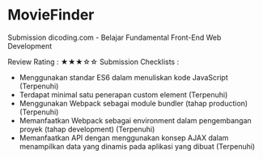 # MovieFinder
Submission dicoding.com - Belajar Fundamental Front-End Web Development 

Review Rating : ★★★☆☆
Submission Checklists :
  - Menggunakan standar ES6 dalam menuliskan kode JavaScript (Terpenuhi)
  - Terdapat minimal satu penerapan custom element (Terpenuhi)
  - Menggunakan Webpack sebagai module bundler (tahap production) (Terpenuhi)
  - Memanfaatkan Webpack sebagai environment dalam pengembangan proyek (tahap development) (Terpenuhi)
  - Memanfaatkan API dengan menggunakan konsep AJAX dalam menampilkan data yang dinamis pada aplikasi yang dibuat (Terpenuhi)
